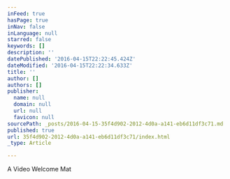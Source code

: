 ```yaml
---
inFeed: true
hasPage: true
inNav: false
inLanguage: null
starred: false
keywords: []
description: ''
datePublished: '2016-04-15T22:22:45.424Z'
dateModified: '2016-04-15T22:22:34.633Z'
title: ''
author: []
authors: []
publisher:
  name: null
  domain: null
  url: null
  favicon: null
sourcePath: _posts/2016-04-15-35f4d902-2012-4d0a-a141-eb6d11df3c71.md
published: true
url: 35f4d902-2012-4d0a-a141-eb6d11df3c71/index.html
_type: Article

---
```

A Video Welcome Mat